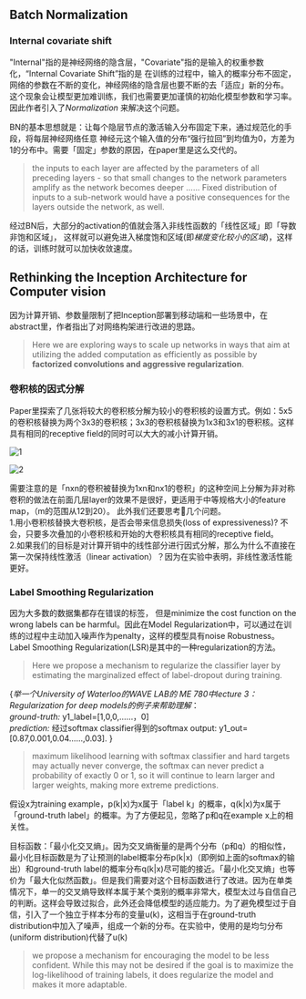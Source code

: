 ## Batch Normalization
### Internal covariate shift
"Internal"指的是神经网络的隐含层，"Covariate"指的是输入的权重参数化，“Internal Covariate Shift”指的是
在训练的过程中，输入的概率分布不固定，网络的参数在不断的变化，神经网络的隐含层也要不断的去「适应」新的分布。
这个现象会让模型更加难训练，我们也需要更加谨慎的初始化模型参数和学习率。因此作者引入了*Normalization* 来解决这个问题。 

BN的基本思想就是：让每个隐层节点的激活输入分布固定下来，通过规范化的手段，将每层神经网络任意
神经元这个输入值的分布“强行拉回”到均值为0，方差为1的分布中。需要「固定」参数的原因，在paper里是这么交代的。
> the inputs to each layer are affected by the parameters of all preceding layers - so that small
changes to the network parameters amplify as the network becomes deeper …… Fixed distribution of inputs to a 
sub-network would have a positive consequences for the layers outside the network, as well.

经过BN后，大部分的activation的值就会落入非线性函数的「线性区域」即「导数非饱和区域」，
这样就可以避免进入梯度饱和区域(即*梯度变化较小的区域*)，这样的话，训练时就可以加快收敛速度。

## Rethinking the Inception Architecture for Computer vision
因为计算开销、参数量限制了把Inception部署到移动端和一些场景中，在abstract里，作者指出了对网络构架进行改进的思路。
> Here we are exploring ways to scale up networks in ways that aim at utilizing the added computation as efficiently as possible by **factorized convolutions and aggressive regularization**.
### 卷积核的因式分解
Paper里探索了几张将较大的卷积核分解为较小的卷积核的设置方式。例如：5x5的卷积核替换为两个3x3的卷积核；3x3的卷积核替换为1x3和3x1的卷积核。这样具有相同的receptive field的同时可以大大的减小计算开销。

![1](https://tse2.mm.bing.net/th?id=OIP.lEHUl5w_rweJSb-FpNdKeAHaFl&pid=Api)  

![2](http://davidstutz.de/wordpress/wp-content/uploads/2017/03/inception_arch_3.png)  

需要注意的是「nxn的卷积被替换为1xn和nx1的卷积」的这种空间上分解为非对称卷积的做法在前面几层layer的效果不是很好，更适用于中等规格大小的feature map，（m的范围从12到20）。
此外我们还要思考🤔几个问题。  
1.用小卷积核替换大卷积核，是否会带来信息损失(loss of expressiveness)? 不会，只要多次叠加的小卷积核和开始的大卷积核具有相同的receptive field。  
2.如果我们的目标是对计算开销中的线性部分进行因式分解，那么为什么不直接在第一次保持线性激活（linear activation）？因为在实验中表明，非线性激活性能更好。
 

### Label Smoothing Regularization
因为大多数的数据集都存在错误的标签， 但是minimize the cost function on the wrong labels can be harmful。因此在Model Regularization中，可以通过在训练的过程中主动加入噪声作为penalty，这样的模型具有noise Robustness。Label Smoothing Regularization(LSR)是其中的一种regularization的方法。
> Here we propose a mechanism to regularize the classifier layer by estimating the marginalized effect of label-dropout during
training.   

{*举一个University of Waterloo的WAVE LAB的 ME 780中lecture 3：Regularization for deep models的例子来帮助理解*：  
*ground-truth:*   y1_label=[1,0,0,……，0]  
*prediction:*   经过softmax classifier得到的softmax output:  y1_out=[0.87,0.001,0.04……,0.03]. }  
> maximum likelihood learning with softmax classifier and hard targets may actually never converge, the softmax can 
never predict a probability of exactly 0 or 1, so it will continue to learn larger and larger weights, making more 
extreme predictions.  


假设x为training example，p(k|x)为x属于「label k」的概率，q(k|x)为x属于「ground-truth label」的概率。为了方便起见，忽略了p和q在example x上的相关性。

目标函数：「最小化交叉熵」。因为交叉熵衡量的是两个分布（p和q）的相似性，最小化目标函数是为了让预测的label概率分布p(k|x)（即例如上面的softmax的输出）和ground-truth label的概率分布q(k|x)尽可能的接近。「最小化交叉熵」也等价为「最大化似然函数」。但是我们需要对这个目标函数进行了改进。因为在单类情况下，单一的交叉熵导致样本属于某个类别的概率非常大，模型太过与自信自己的判断。这样会导致过拟合，此外还会降低模型的适应能力。为了避免模型过于自信，引入了一个独立于样本分布的变量u(k)，这相当于在ground-truth distribution中加入了噪声，组成一个新的分布。在实验中，使用的是均匀分布(uniform distribution)代替了u(k)
> we propose a mechanism for encouraging the model to be less confident. While this may not be desired if the goal is to maximize the log-likelihood of training labels, it does regularize the model and makes it more adaptable.
